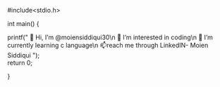 #include<stdio.h>

int main()
{

printf("  👋 Hi, I’m @moiensiddiqui30\n
          👀 I’m interested in coding\n
          🌱 I’m currently learning c language\n 
          📫reach me through LinkedIN- Moien Siddiqui  ");  
          return 0;
          
}          

